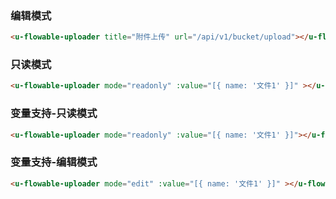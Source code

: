 ### 编辑模式

``` html
<u-flowable-uploader title="附件上传" url="/api/v1/bucket/upload"></u-flowable-uploader>
```

### 只读模式

``` html
<u-flowable-uploader mode="readonly" :value="[{ name: '文件1' }]" ></u-flowable-uploader>
```

### 变量支持-只读模式

``` html
<u-flowable-uploader mode="readonly" :value="[{ name: '文件1' }]"></u-flowable-uploader>
```

### 变量支持-编辑模式

``` html
<u-flowable-uploader mode="edit" :value="[{ name: '文件1' }]" ></u-flowable-uploader>
```
